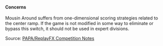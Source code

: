#### Concerns
            
Mousin Around suffers from one-dimensional scoring strategies related to the center ramp. If the game is not modified in some way to eliminate or bypass this switch, it should not be used in expert divisions.

Source: [PAPA/ReplayFX Competition Notes](https://replayfoundation.org/papa/learning-center/director-guide/game-notes/#GameNotes)

